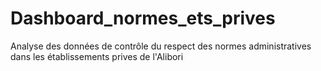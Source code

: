 # Dashboard_normes_ets_prives
Analyse des données de contrôle du respect des normes administratives dans les établissements prives de l'Alibori

